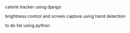 calorie tracker using django

brightness control and screen capture using hand detection

to do list using python

